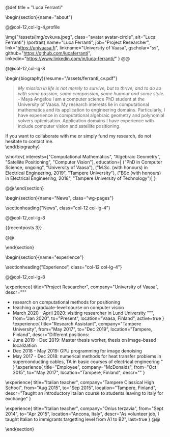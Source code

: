 @def title = "Luca Ferranti"

<!-- -----------------
     BIOGRAPHY SECTION
     ----------------- -->

\begin{section}{name="about"}

<!-- LEFT COLUMN -->
@@col-12,col-lg-4,profile

\img{"/assets/img/cvkuva.jpeg", class="avatar avatar-circle", alt="Luca Ferranti"}
\portrait{
  name="Luca Ferranti",
  job="Project Researcher",
  link="https://univaasa.fi",
  linkname="University of Vaasa",
  gscholar="ss",
  github="https://github.com/lucaferranti",
  linkedin="https://www.linkedin.com/in/luca-ferranti/"
}
@@ <!-- end of column -->

<!-- RIGHT COLUMN -->
@@col-12,col-lg-8

\begin{biography}{resume="/assets/ferranti_cv.pdf"}
  > *My mission in life is not merely to survive, but to thrive; and to do so with some passion, some compassion, some humour and some style.* - Maya Angelou
  I am a computer science PhD student at the University of Vaasa. My research interests lie in computational mathematics and its application to engineering domains. Particularly, I have experience in computational algebraic geometry and polynomial solvers optimisation. Application domains I have experience with include computer vision and satellite positioning.

  If you want to collaborate with me or simply fund my research, do not hesitate to contact me.  
\end{biography}

\shortcv{
  interests=["Computational Mathematics", "Algebraic Geometry", "Satellite Positioning", "Computer Vision"],
  education=[
    ("PhD in Computer Science, ongoing", "University of Vaasa"),
    ("M.Sc. (with honours) in Electrical Engineering, 2019", "Tampere University"),
    ("BSc (with honours) in Electrical Engineering, 2018", "Tampere University of Technology")]
}

@@ <!-- end of column -->
\end{section}
 
<!-- --------------
     SKILLS SECTION
     -------------- -->

<!--\begin{section}{name="skills", class="wg-featurette", rowclass="featurette"}

\sectionheading{"Skills", class="col-md-12"}

\skill{"Julia", "90%", img="/assets/img/julia-dots.svg"}
\skill{"Machine Learning", "100%", fa="chart-line"}
\skill{"Photography", "10%", fa="camera-retro"}

\end{section}-->

\begin{section}{name="News", class="wg-pages"}

\sectionheading{"News", class="col-12 col-lg-4"}

@@col-12,col-lg-8

{{recentposts 3}}

@@

\end{section}


<!-- ------------------
     EXPERIENCE SECTION
     ------------------ -->

\begin{section}{name="experience"}

\sectionheading{"Experience", class="col-12 col-lg-4"}

@@col-12,col-lg-8

\experience{
  title="Project Researcher",
  company="University of Vaasa",
  descr="""

  * research on computational methods for positioning
  * teaching a graduate-level course on computer vision
  * March 2020 - April 2020: visiting researcher in Lund University
    """,
  from="Jan 2020",
  to="Present",
  location="Vaasa, Finland",
  active=true
  }
\experience{
  title="Research Assistant",
  company="Tampere University",
  from="May 2017",
  to="Dec 2019",
  location="Tampere, Finland",
  descr="Different positions:
  * June 2019 - Dec 2019: Master thesis worker, thesis on image-based localization
  * Dec 2018 - May 2019: GPU programming for image denoising
  * May 2017 - Dec 2018: numerical methods for heat transfer problems in superconducting cables, TA in basic courses of electrical engineering
  "
  }
\experience{
  title="Employee",
  company="McDonalds",
  from="Oct 2015",
  to="May 2017",
  location="Tampere, Finland",
  descr=""
  }

\experience{
  title="Italian teacher",
  company="Tampere Classical High School",
  from="Aug 2015",
  to="Sep 2015",
  location="Tampere, Finland",
  descr="Taught an introductory Italian course to students leaving to Italy for exchange"
}

\experience{
  title="Italian teacher",
  company="Onlus terzavia",
  from="Sept 2014",
  to="Apr 2015",
  location="Ancona, Italy",
  descr="As volunteer job, I taught Italian to immigrants targetting level from A1 to B2",
  last=true
}
@@

\end{section}

<!-- -----------------------
     ACCOMPLISHMENTS SECTION
     ----------------------- -->

<!--\begin{section}{name="accomplishments"}

\sectionheading{"Accomplish­ments", class="col-12 col-lg-4"}

@@col-12,col-lg-8

\certificate{
  title="Neural Networks and Deep Learning",
  meta="Coursera",
  metalink="https://www.coursera.org",
  date="Oct 2018",
  certlink="https://www.coursera.org"
  }
\certificate{
  title="Blockchain Fundamentals",
  descr="Formulated informed **blockchain** models, hypotheses, and use cases.",
  meta="Coursera",
  metalink="https://www.edx.org",
  date="Mar 2018",
  certlink="https://www.edx.org"
  }
\certificate{
  title="Object-Oriented Programming in R: S3 and R6 Course",
  meta="DataCamp",
  metalink="https://www.datacamp.com",
  date="Jul 2017 – Dec 2017",
  certlink="https://www.datacamp.com"
}

@@

\end{section}-->

<!-- --------------------
     RECENT POSTS SECTION
     -------------------- -->

<!-- -----------------
     PORTFOLIO SECTION XXX
     ----------------- -->

<!-- -------------
     TALKS SECTION XXX
     ------------- -->

<!-- --------------------
     FEATURED PUB SECTION XXX
     -------------------- -->

<!-- ---------------------------
     RECENT PUBLICATIONS SECTION XXX
     --------------------------- -->
